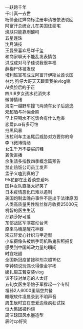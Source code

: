 一跃跨千年  
千叶真一去世  
杨倩全红婵商标注册申请被依法驳回  
阿富汗总统女儿在美国住豪宅  
焕肤只能靠刷酸吗  
五星连珠  
沈月演技  
王曼昱喜欢易烊千玺  
和商家聊天不能乱发表情包  
洪成成对马子佳说我很幸福  
薛梅尸体被发现  
塔利班宣布成立阿富汗伊斯兰酋长国  
林允 狗仔大哥天天跟着我拍vlog嘛  
AI换脸后的于正  
四川8岁女孩水花消失术  
微博情绪  
海南一越野车撞飞两骑车女子后逃逸  
邓超晒与孙俪合照  
早上只喝水不吃饭会有什么危害  
恋爱pua有多可怕  
扫黑风暴  
法拉利车主追尾后威胁对方要你的命  
李飞微博情绪  
女生千万不要买的鞋  
龚俊直播  
余生请多指教四季概念篇预告  
禁止热饭公司员工发声  
孟子义嗑到真的了  
95花都在比着谈恋爱吗  
国乒女队直播太好笑了  
日本疫情恶化已难以遏制  
美国炮制孟晚舟事件不是出于法律原因  
人类高质量男性粉丝群月收费25000元  
机智的医生生活  
孙颖莎好可爱  
东部战区军演震动台湾  
原来马桶是醒花神器  
宋亚轩爱心针织马甲造型  
小车摄像头被新手司机贴鬼影照报复  
感受到中国邮政力量的瞬间  
时宜吃醋  
全国新冠疫苗接种剂次超19亿  
李钟硕说玩偶长得像金宇彬  
娜扎周芷若变装vlog  
该不该对单恋的人太好  
五旬女医生带娘子军撑起一个专科  
祖孙2人6000里隔空共餐  
睡眠软件凌晨录到不明声音  
周生辰时宜在恋爱边缘疯狂试探  
恒大集团被约谈  
周洁琼国风水墨造型  
辰时cp好笑  
